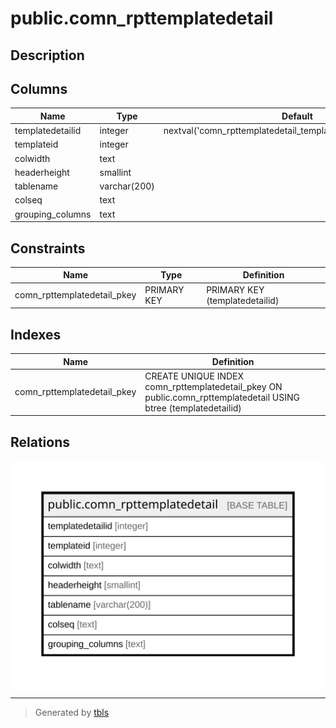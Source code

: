 # public.comn_rpttemplatedetail

## Description

## Columns

| Name | Type | Default | Nullable | Children | Parents | Comment |
| ---- | ---- | ------- | -------- | -------- | ------- | ------- |
| templatedetailid | integer | nextval('comn_rpttemplatedetail_templatedetailid_seq'::regclass) | false |  |  |  |
| templateid | integer |  | false |  |  |  |
| colwidth | text |  | true |  |  |  |
| headerheight | smallint |  | true |  |  |  |
| tablename | varchar(200) |  | true |  |  |  |
| colseq | text |  | true |  |  |  |
| grouping_columns | text |  | true |  |  |  |

## Constraints

| Name | Type | Definition |
| ---- | ---- | ---------- |
| comn_rpttemplatedetail_pkey | PRIMARY KEY | PRIMARY KEY (templatedetailid) |

## Indexes

| Name | Definition |
| ---- | ---------- |
| comn_rpttemplatedetail_pkey | CREATE UNIQUE INDEX comn_rpttemplatedetail_pkey ON public.comn_rpttemplatedetail USING btree (templatedetailid) |

## Relations

![er](public.comn_rpttemplatedetail.svg)

---

> Generated by [tbls](https://github.com/k1LoW/tbls)
